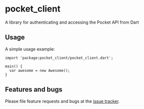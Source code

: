 # pocket_client

A library for authenticating and accessing the Pocket API from Dart

## Usage

A simple usage example:

    import 'package:pocket_client/pocket_client.dart';

    main() {
      var awesome = new Awesome();
    }

## Features and bugs

Please file feature requests and bugs at the [issue tracker][tracker].

[tracker]: https://github.com/Ne4istb/pocket_client/issues
